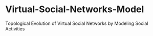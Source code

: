 # Virtual-Social-Networks-Model
Topological Evolution of Virtual Social Networks by Modeling Social Activities
